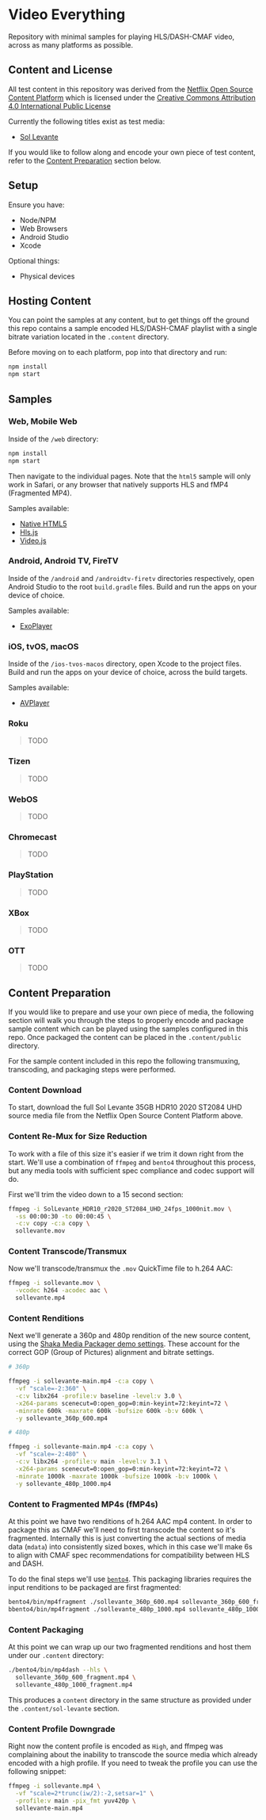 # Video Everything

Repository with minimal samples for playing HLS/DASH-CMAF video, across as many platforms as possible.

## Content and License

All test content in this repository was derived from the [Netflix Open Source Content Platform](https://opencontent.netflix.com/) which is licensed under the [Creative Commons Attribution 4.0 International Public License](https://www.google.com/url?q=https%3A%2F%2Fcreativecommons.org%2Flicenses%2Fby%2F4.0%2Flegalcode&sa=D&sntz=1&usg=AFQjCNFm6hmkXeNuPlc9AohLWBxgxp3BCw)

Currently the following titles exist as test media:
* [Sol Levante](https://opencontent.netflix.com/#h.yk08awhc210g)

If you would like to follow along and encode your own piece of test content, refer to the [Content Preparation](#content-preparation) section below.

## Setup

Ensure you have:
* Node/NPM
* Web Browsers
* Android Studio
* Xcode

Optional things:
* Physical devices

## Hosting Content

You can point the samples at any content, but to get things off the ground this repo contains a sample encoded HLS/DASH-CMAF playlist with a single bitrate variation located in the `.content` directory.

Before moving on to each platform, pop into that directory and run:

```sh
npm install
npm start
```

## Samples

### Web, Mobile Web

Inside of the `/web` directory:

```sh
npm install
npm start
```

Then navigate to the individual pages. Note that the `html5` sample will only work in Safari, or any browser that natively supports HLS and fMP4 (Fragmented MP4).

Samples available:

* [Native HTML5](https://developer.apple.com/library/archive/documentation/AudioVideo/Conceptual/Using_HTML5_Audio_Video/AudioandVideoTagBasics/AudioandVideoTagBasics.html#//apple_ref/doc/uid/TP40009523-CH2-SW1)
* [Hls.js](https://github.com/video-dev/hls.js)
* [Video.js](https://videojs.com/getting-started/)

### Android, Android TV, FireTV

Inside of the `/android` and `/androidtv-firetv` directories respectively, open Android Studio to the root `build.gradle` files. Build and run the apps on your device of choice.

Samples available:

* [ExoPlayer](https://exoplayer.dev/hello-world.html)
### iOS, tvOS, macOS

Inside of the `/ios-tvos-macos` directory, open Xcode to the project files. Build and run the apps on your device of choice, across the build targets.

Samples available:
* [AVPlayer](https://developer.apple.com/library/archive/documentation/AudioVideo/Conceptual/MediaPlaybackGuide/Contents/Resources/en.lproj/GettingStarted/GettingStarted.html)

### Roku

> TODO

### Tizen

> TODO

### WebOS

> TODO

### Chromecast

> TODO

### PlayStation

> TODO

### XBox

> TODO

### OTT

> TODO

## Content Preparation

If you would like to prepare and use your own piece of media, the following section will walk you through the steps to properly encode and package sample content which can be played using the samples configured in this repo. Once packaged the content can be placed in the `.content/public` directory.

For the sample content included in this repo the following transmuxing, transcoding, and packaging steps were performed.

### Content Download

To start, download the full Sol Levante 35GB HDR10 2020 ST2084 UHD source media file from the Netflix Open Source Content Platform above.

### Content Re-Mux for Size Reduction

To work with a file of this size it's easier if we trim it down right from the start. We'll use a combination of `ffmpeg` and `bento4` throughout this process, but any media tools with sufficient spec compliance and codec support will do.

First we'll trim the video down to a 15 second section:

```sh
ffmpeg -i SolLevante_HDR10_r2020_ST2084_UHD_24fps_1000nit.mov \
  -ss 00:00:30 -to 00:00:45 \
  -c:v copy -c:a copy \
  sollevante.mov
```

### Content Transcode/Transmux

Now we'll transcode/transmux the `.mov` QuickTime file to h.264 AAC:

```sh
ffmpeg -i sollevante.mov \
  -vcodec h264 -acodec aac \
  sollevante.mp4
```

### Content Renditions

Next we'll generate a 360p and 480p rendition of the new source content, using the [Shaka Media Packager demo settings](https://google.github.io/shaka-packager/html/tutorials/encoding.html#h264-encoding). These account for the correct GOP (Group of Pictures) alignment and bitrate settings.

```sh
# 360p

ffmpeg -i sollevante-main.mp4 -c:a copy \
  -vf "scale=-2:360" \
  -c:v libx264 -profile:v baseline -level:v 3.0 \
  -x264-params scenecut=0:open_gop=0:min-keyint=72:keyint=72 \
  -minrate 600k -maxrate 600k -bufsize 600k -b:v 600k \
  -y sollevante_360p_600.mp4

# 480p

ffmpeg -i sollevante-main.mp4 -c:a copy \
  -vf "scale=-2:480" \
  -c:v libx264 -profile:v main -level:v 3.1 \
  -x264-params scenecut=0:open_gop=0:min-keyint=72:keyint=72 \
  -minrate 1000k -maxrate 1000k -bufsize 1000k -b:v 1000k \
  -y sollevante_480p_1000.mp4
```

### Content to Fragmented MP4s (fMP4s)

At this point we have two renditions of h.264 AAC mp4 content. In order to package this as CMAF we'll need to first transcode the content so it's fragmented. Internally this is just converting the actual sections of media data (`mdata`) into consistently sized boxes, which in this case we'll make 6s to align with CMAF spec recommendations for compatibility between HLS and DASH.

To do the final steps we'll use [`bento4`](https://www.bento4.com/downloads/#downloads). This packaging libraries requires the input renditions to be packaged are first fragmented:

```sh
bento4/bin/mp4fragment ./sollevante_360p_600.mp4 sollevante_360p_600_fragment.mp4
bbento4/bin/mp4fragment ./sollevante_480p_1000.mp4 sollevante_480p_1000_fragment.mp4
```

### Content Packaging

At this point we can wrap up our two fragmented renditions and host them under our `.content` directory:

```sh
./bento4/bin/mp4dash --hls \
  sollevante_360p_600_fragment.mp4 \
  sollevante_480p_1000_fragment.mp4
```

This produces a `content` directory in the same structure as provided under the `.content/sol-levante` section.

### Content Profile Downgrade

Right now the content profile is encoded as `High`, and ffmpeg was complaining about the inability to transcode the source media which already encoded with a high profile. If you need to tweak the profile you can use the following snippet:

```sh
ffmpeg -i sollevante.mp4 \
  -vf "scale=2*trunc(iw/2):-2,setsar=1" \
  -profile:v main -pix_fmt yuv420p \
  sollevante-main.mp4
```
